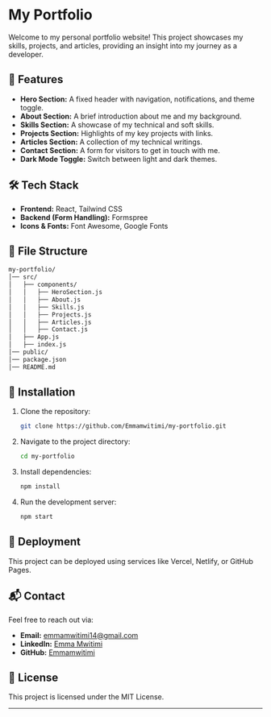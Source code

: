 # My Portfolio

Welcome to my personal portfolio website! This project showcases my skills, projects, and articles, providing an insight into my journey as a developer.

## 🚀 Features
- **Hero Section:** A fixed header with navigation, notifications, and theme toggle.
- **About Section:** A brief introduction about me and my background.
- **Skills Section:** A showcase of my technical and soft skills.
- **Projects Section:** Highlights of my key projects with links.
- **Articles Section:** A collection of my technical writings.
- **Contact Section:** A form for visitors to get in touch with me.
- **Dark Mode Toggle:** Switch between light and dark themes.

## 🛠️ Tech Stack
- **Frontend:** React, Tailwind CSS
- **Backend (Form Handling):** Formspree
- **Icons & Fonts:** Font Awesome, Google Fonts

## 📂 File Structure
```bash
my-portfolio/
│── src/
│   ├── components/
│   │   ├── HeroSection.js
│   │   ├── About.js
│   │   ├── Skills.js
│   │   ├── Projects.js
│   │   ├── Articles.js
│   │   ├── Contact.js
│   ├── App.js
│   ├── index.js
│── public/
│── package.json
│── README.md
```

## 📜 Installation
1. Clone the repository:
   ```sh
   git clone https://github.com/Emmamwitimi/my-portfolio.git
   ```
2. Navigate to the project directory:
   ```sh
   cd my-portfolio
   ```
3. Install dependencies:
   ```sh
   npm install
   ```
4. Run the development server:
   ```sh
   npm start
   ```

## 🚀 Deployment
This project can be deployed using services like Vercel, Netlify, or GitHub Pages.

## 📬 Contact
Feel free to reach out via:
- **Email:** emmamwitimi14@gmail.com
- **LinkedIn:** [Emma Mwitimi](#)
- **GitHub:** [Emmamwitimi](https://github.com/Emmamwitimi)

## 📜 License
This project is licensed under the MIT License.

---
